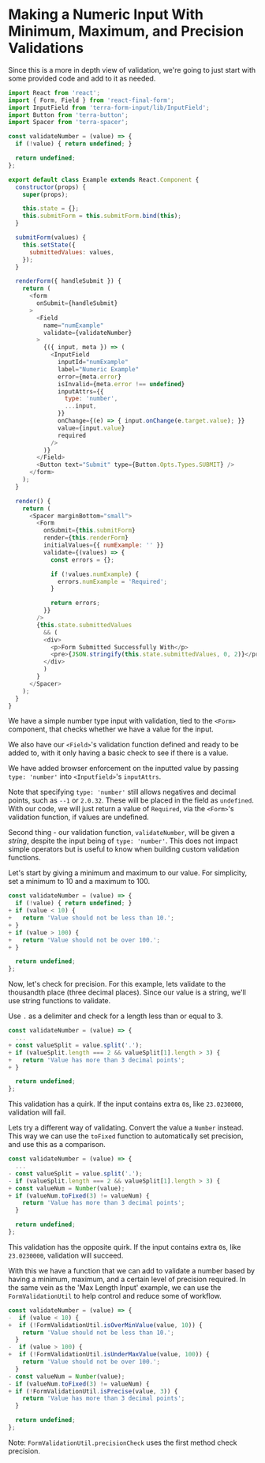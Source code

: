 # Making a Numeric Input With Minimum, Maximum, and Precision Validations

Since this is a more in depth view of validation, we're going to just start with some provided code and add to it as needed.

```javascript
import React from 'react';
import { Form, Field } from 'react-final-form';
import InputField from 'terra-form-input/lib/InputField';
import Button from 'terra-button';
import Spacer from 'terra-spacer';

const validateNumber = (value) => {
  if (!value) { return undefined; }

  return undefined;
};

export default class Example extends React.Component {
  constructor(props) {
    super(props);

    this.state = {};
    this.submitForm = this.submitForm.bind(this);
  }

  submitForm(values) {
    this.setState({
      submittedValues: values,
    });
  }

  renderForm({ handleSubmit }) {
    return (
      <form
        onSubmit={handleSubmit}
      >
        <Field
          name="numExample"
          validate={validateNumber}
        >
          {({ input, meta }) => (
            <InputField
              inputId="numExample"
              label="Numeric Example"
              error={meta.error}
              isInvalid={meta.error !== undefined}
              inputAttrs={{
                type: 'number',
                ...input,
              }}
              onChange={(e) => { input.onChange(e.target.value); }}
              value={input.value}
              required
            />
          )}
        </Field>
        <Button text="Submit" type={Button.Opts.Types.SUBMIT} />
      </form>
    );
  }

  render() {
    return (
      <Spacer marginBottom="small">
        <Form
          onSubmit={this.submitForm}
          render={this.renderForm}
          initialValues={{ numExample: '' }}
          validate={(values) => {
            const errors = {};

            if (!values.numExample) {
              errors.numExample = 'Required';
            }

            return errors;
          }}
        />
        {this.state.submittedValues
          && (
          <div>
            <p>Form Submitted Successfully With</p>
            <pre>{JSON.stringify(this.state.submittedValues, 0, 2)}</pre>
          </div>
          )
        }
      </Spacer>
    );
  }
}
```

We have a simple number type input with validation, tied to the `<Form>` component, that checks whether we have a value for the input.

We also have our `<Field>`'s validation function defined and ready to be added to, with it only having a basic check to see if there is a value.

We have added browser enforcement on the inputted value by passing `type: 'number'` into `<Inputfield>`'s `inputAttrs`.

Note that specifying `type: 'number'` still allows negatives and decimal points, such as `--1` or `2.0.32`. These will be placed in the field as `undefined`. With our code, we will just return a value of `Required`, via the `<Form>`'s validation function, if values are undefined.

Second thing - our validation function, `validateNumber`, will be given a *string*, despite the input being of `type: 'number'`. This does not impact simple operators but is useful to know when building custom validation functions.

Let's start by giving a minimum and maximum to our value. For simplicity, set a minimum to 10 and a maximum to 100.

```javascript
const validateNumber = (value) => {
  if (!value) { return undefined; }
+ if (value < 10) {
+   return 'Value should not be less than 10.';
+ }
+ if (value > 100) {
+   return 'Value should not be over 100.';
+ }

  return undefined;
};
```

Now, let's check for precision. For this example, lets validate to the thousandth place (three decimal places). Since our value is a string, we'll use string functions to validate.

Use `.` as a delimiter and check for a length less than or equal to 3.

```javascript
const validateNumber = (value) => {
  ...
+ const valueSplit = value.split('.');
+ if (valueSplit.length === 2 && valueSplit[1].length > 3) {
+   return 'Value has more than 3 decimal points';
+ }

  return undefined;
};
```

This validation has a quirk. If the input contains extra `0`s, like `23.0230000`, validation will fail.

Lets try a different way of validating. Convert the value a `Number` instead. This way we can use the `toFixed` function to automatically set precision, and use this as a comparison.

```javascript
const validateNumber = (value) => {
  ...
- const valueSplit = value.split('.');
- if (valueSplit.length === 2 && valueSplit[1].length > 3) {
+ const valueNum = Number(value);
+ if (valueNum.toFixed(3) != valueNum) {
    return 'Value has more than 3 decimal points';
  }

  return undefined;
};
```

This validation has the opposite quirk. If the input contains extra `0`s, like `23.0230000`, validation will succeed.

With this we have a function that we can add to validate a number based by having a minimum, maximum, and a certain level of precision required. In the same vein as the 'Max Length Input' example, we can use the `FormValidationUtil` to help control and reduce some of workflow.

```javascript
const validateNumber = (value) => {
-  if (value < 10) {
+  if (!FormValidationUtil.isOverMinValue(value, 10)) {
    return 'Value should not be less than 10.';
  }
-  if (value > 100) {
+  if (!FormValidationUtil.isUnderMaxValue(value, 100)) {
    return 'Value should not be over 100.';
  }
- const valueNum = Number(value);
- if (valueNum.toFixed(3) != valueNum) {
+ if (!FormValidationUtil.isPrecise(value, 3)) {
    return 'Value has more than 3 decimal points';
  }

  return undefined;
};
```

Note: `FormValidationUtil.precisionCheck` uses the first method check precision.
